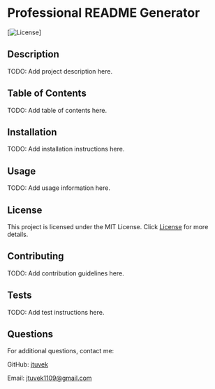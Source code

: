 # Professional README Generator
  [![License](https://img.shields.io/badge/license-MIT%20License-https://img.shields.io/badge/License-MIT-yellow.svg-blue.svg)]

## Description

TODO: Add project description here.

## Table of Contents

TODO: Add table of contents here.

## Installation

TODO: Add installation instructions here.

## Usage

TODO: Add usage information here.

## License

This project is licensed under the MIT License. Click [License](https://opensource.org/licenses/MIT) for more details.
  
  

## Contributing

TODO: Add contribution guidelines here.

## Tests

TODO: Add test instructions here.

## Questions

For additional questions, contact me:

GitHub: [jtuvek](https://github.com/jtuvek)

Email: jtuvek1109@gmail.com
